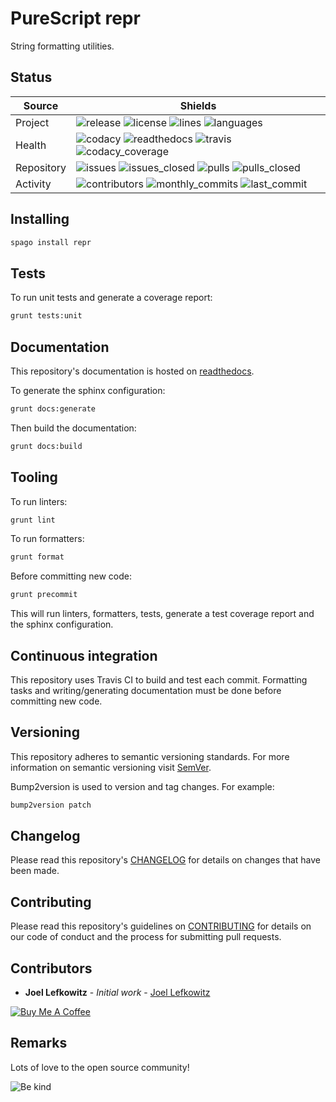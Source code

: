# PureScript repr

String formatting utilities.

## Status

| Source     | Shields                                                                                                                         |
| ---------- | ------------------------------------------------------------------------------------------------------------------------------- |
| Project    | ![release][release_shield] ![license][license_shield]  ![lines][lines_shield] ![languages][languages_shield]                    |
| Health     | ![codacy][codacy_shield] ![readthedocs][readthedocs_shield] ![travis][travis_shield] ![codacy_coverage][codacy_coverage_shield] |
| Repository | ![issues][issues_shield] ![issues_closed][issues_closed_shield] ![pulls][pulls_shield] ![pulls_closed][pulls_closed_shield]     |
| Activity   | ![contributors][contributors_shield] ![monthly_commits][monthly_commits_shield] ![last_commit][last_commit_shield]              |

## Installing

```bash
spago install repr
```


## Tests

To run unit tests and generate a coverage report:

```bash
grunt tests:unit
```

## Documentation

This repository's documentation is hosted on [readthedocs][readthedocs].

To generate the sphinx configuration:

```bash
grunt docs:generate
```

Then build the documentation:

```bash
grunt docs:build
```

## Tooling

To run linters:

```bash
grunt lint
```

To run formatters:

```bash
grunt format
```

Before committing new code:

```bash
grunt precommit
```

This will run linters, formatters, tests, generate a test coverage report and the sphinx configuration.

## Continuous integration

This repository uses Travis CI to build and test each commit. Formatting tasks and writing/generating documentation must be done before committing new code.

## Versioning

This repository adheres to semantic versioning standards.
For more information on semantic versioning visit [SemVer][semver].

Bump2version is used to version and tag changes.
For example:

```bash
bump2version patch
```

## Changelog

Please read this repository's [CHANGELOG](CHANGELOG.md) for details on changes that have been made.

## Contributing

Please read this repository's guidelines on [CONTRIBUTING](CONTRIBUTING.md) for details on our code of conduct and the process for submitting pull requests.

## Contributors

- **Joel Lefkowitz** - _Initial work_ - [Joel Lefkowitz][author]

[![Buy Me A Coffee][coffee_button]][coffee]

## Remarks

Lots of love to the open source community!

![Be kind][be_kind]

<!-- Public links -->
[semver]: http://semver.org/

<!-- External links -->
[readthedocs]: https://purescript-repr.readthedocs.io/en/latest/
[coffee]: https://www.buymeacoffee.com/joellefkowitz
[coffee_button]: https://cdn.buymeacoffee.com/buttons/default-blue.png
[be_kind]: https://media.giphy.com/media/osAcIGTSyeovPq6Xph/giphy.gif

<!-- Acknowledgments -->
[author]: https://github.com/joellefkowitz

<!-- Project shields -->
[release_shield]: https://img.shields.io/github/v/tag/joellefkowitz/purescript-repr
[license_shield]: https://img.shields.io/github/license/joellefkowitz/purescript-repr
[lines_shield]: https://img.shields.io/tokei/lines/github/joellefkowitz/purescript-repr
[languages_shield]: https://img.shields.io/github/languages/count/joellefkowitz/purescript-repr

<!-- Health shields -->
[codacy_shield]: https://img.shields.io/codacy/grade/fa35b2e4ce8c4223bed24727e42bc0fb
[readthedocs_shield]: https://img.shields.io/readthedocs/purescript-repr
[travis_shield]: https://img.shields.io/travis/com/joellefkowitz/purescript-repr
[codacy_coverage_shield]: https://img.shields.io/codacy/coverage/fa35b2e4ce8c4223bed24727e42bc0fb

<!-- Repository shields -->
[issues_shield]: https://img.shields.io/github/issues/joellefkowitz/purescript-repr
[issues_closed_shield]: https://img.shields.io/github/issues-closed/joellefkowitz/purescript-repr
[pulls_shield]: https://img.shields.io/github/issues-pr/joellefkowitz/purescript-repr
[pulls_closed_shield]: https://img.shields.io/github/issues-pr-closed/joellefkowitz/purescript-repr

<!-- Activity shields -->
[contributors_shield]: https://img.shields.io/github/contributors/joellefkowitz/purescript-repr
[monthly_commits_shield]: https://img.shields.io/github/commit-activity/m/joellefkowitz/purescript-repr
[last_commit_shield]: https://img.shields.io/github/last-commit/joellefkowitz/purescript-repr

